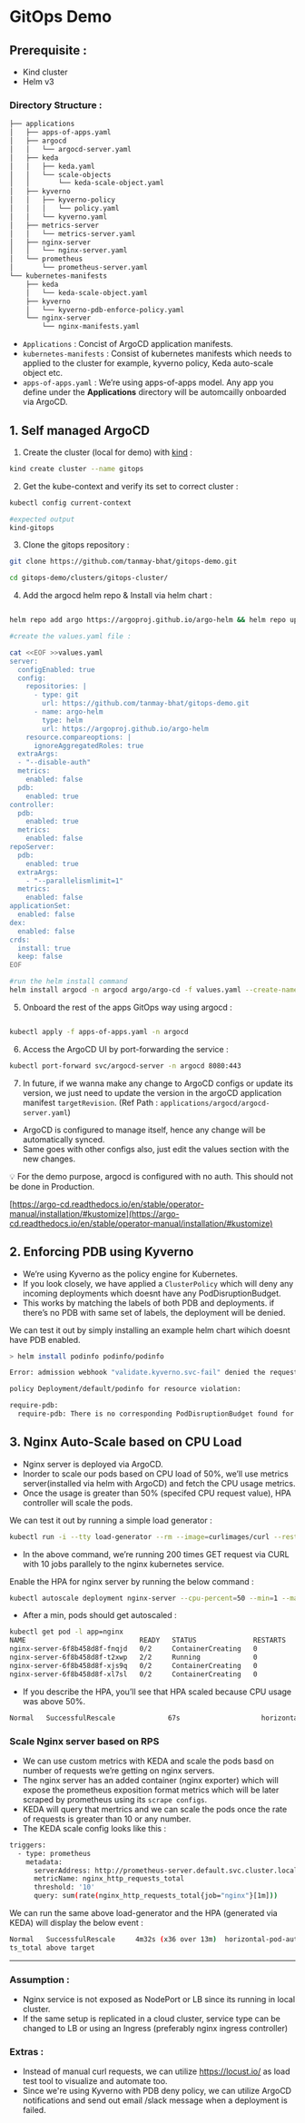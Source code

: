 # GitOps Demo

## Prerequisite :

- Kind cluster
- Helm v3

### Directory Structure :

```bash
├── applications
│   ├── apps-of-apps.yaml
│   ├── argocd
│   │   └── argocd-server.yaml
│   ├── keda
│   │   ├── keda.yaml
│   │   └── scale-objects
│   │       └── keda-scale-object.yaml
│   ├── kyverno
│   │   ├── kyverno-policy
│   │   │   └── policy.yaml
│   │   └── kyverno.yaml
│   ├── metrics-server
│   │   └── metrics-server.yaml
│   ├── nginx-server
│   │   └── nginx-server.yaml
│   └── prometheus
│       └── prometheus-server.yaml
└── kubernetes-manifests
    ├── keda
    │   └── keda-scale-object.yaml
    ├── kyverno
    │   └── kyverno-pdb-enforce-policy.yaml
    └── nginx-server
        └── nginx-manifests.yaml
```

- `Applications` : Concist of ArgoCD application manifests.
- `kubernetes-manifests` :  Consist of kubernetes manifests which needs to applied to the cluster for example, kyverno policy, Keda auto-scale object etc.
- `apps-of-apps.yaml` : We’re using apps-of-apps model. Any app you define under the **Applications** directory will be automcailly onboarded via ArgoCD.

## 1.  Self managed ArgoCD

1. Create the cluster (local for demo) with [kind](https://kind.sigs.k8s.io/docs/user/quick-start/) : 

```bash
kind create cluster --name gitops
```

2. Get the kube-context and verify its set to correct cluster : 

```bash
kubectl config current-context

#expected output
kind-gitops
```

3. Clone the gitops repository : 

```bash
git clone https://github.com/tanmay-bhat/gitops-demo.git

cd gitops-demo/clusters/gitops-cluster/
```

4. Add the argocd helm repo & Install via helm chart :  

```bash

helm repo add argo https://argoproj.github.io/argo-helm && helm repo update

#create the values.yaml file : 

cat <<EOF >>values.yaml
server:
  configEnabled: true
  config:
    repositories: |
      - type: git
        url: https://github.com/tanmay-bhat/gitops-demo.git
      - name: argo-helm
        type: helm
        url: https://argoproj.github.io/argo-helm
    resource.compareoptions: |
      ignoreAggregatedRoles: true
  extraArgs:
  - "--disable-auth"
  metrics:
    enabled: false
  pdb:
    enabled: true
controller:
  pdb:
    enabled: true
  metrics:
    enabled: false
repoServer:
  pdb:
    enabled: true
  extraArgs:
    - "--parallelismlimit=1"
  metrics:
    enabled: false
applicationSet:
  enabled: false
dex:
  enabled: false
crds:
  install: true
  keep: false
EOF

#run the helm install command
helm install argocd -n argocd argo/argo-cd -f values.yaml --create-namespace --version 5.5.22
```

5. Onboard the rest of the apps GitOps way using argocd : 

```bash

kubectl apply -f apps-of-apps.yaml -n argocd
```

6. Access the ArgoCD UI by port-forwarding the service :  

```bash
kubectl port-forward svc/argocd-server -n argocd 8080:443
```

7. In future, if we wanna make any change to ArgoCD configs or update its version, we just need to update the version in the argoCD application manifest `targetRevision`. (Ref Path : `applications/argocd/argocd-server.yaml`)
- ArgoCD is configured to manage itself, hence any change will be automatically synced.
- Same goes with other configs also, just edit the values section with the new changes.

<aside>
💡 For the demo purpose, argocd is configured with no auth. This should not be done in Production.

</aside>

[https://argo-cd.readthedocs.io/en/stable/operator-manual/installation/#kustomize](https://argo-cd.readthedocs.io/en/stable/operator-manual/installation/#kustomize)

## 2. Enforcing PDB using Kyverno

- We’re using Kyverno as the policy engine for Kubernetes.
- If you look closely, we have applied a `ClusterPolicy` which will deny any incoming deployments which doesnt have any PodDisruptionBudget.
- This works by matching the labels of both PDB and deployments. if there’s no PDB with same set of labels, the deployment will be denied.

We can test it out by simply installing an example helm chart wihich doesnt have PDB enabled.

```bash
> helm install podinfo podinfo/podinfo

Error: admission webhook "validate.kyverno.svc-fail" denied the request:

policy Deployment/default/podinfo for resource violation:

require-pdb:
  require-pdb: There is no corresponding PodDisruptionBudget found for this Deployment.
```

## 3.  Nginx Auto-Scale based on CPU Load

- Nginx server is deployed via ArgoCD.
- Inorder to scale our pods based on CPU load of 50%, we’ll use  metrics server(installed via helm with ArgoCD) and fetch the CPU usage metrics.
- Once the usage is greater than 50% (specifed CPU request value), HPA controller will scale the pods.

We can test it out by running a simple load generator : 

```bash
kubectl run -i --tty load-generator --rm --image=curlimages/curl --restart=Never -- /bin/sh -c "while sleep 0.01; do seq 1 200 | xargs -n1 -P10  curl http://nginx; done"
```

- In the above command, we’re running 200 times GET request via CURL with 10 jobs parallely to the nginx kubernetes service.

Enable the HPA for nginx server by running the below command : 

```bash
kubectl autoscale deployment nginx-server --cpu-percent=50 --min=1 --max=10
```

- After a min, pods should get autoscaled :

```bash
kubectl get pod -l app=nginx
NAME                            READY   STATUS              RESTARTS   AGE
nginx-server-6f8b458d8f-fnqjd   0/2     ContainerCreating   0          1s
nginx-server-6f8b458d8f-t2xwp   2/2     Running             0          7m51s
nginx-server-6f8b458d8f-xjs9q   0/2     ContainerCreating   0          1s
nginx-server-6f8b458d8f-xl7sl   0/2     ContainerCreating   0          1s
```

- If you describe the HPA, you’ll see that HPA scaled because CPU usage was above 50%.

```bash
Normal   SuccessfulRescale             67s                    horizontal-pod-autoscaler  New size: 4; reason: cpu resource utilization (percentage of request) above target
```

### Scale Nginx server based on RPS

- We can use custom metrics with KEDA and scale the pods basd on number of requests we’re getting on nginx servers.
- The nginx server has an added container (nginx exporter) which will expose the prometheus exposition format metrics which will be later scraped by prometheus using its `scrape configs`.
- KEDA will query that mertrics and we can scale the pods once the rate of requests is greater than 10 or any number.
- The KEDA scale config looks like this :

```bash
triggers:
  - type: prometheus
    metadata:
      serverAddress: http://prometheus-server.default.svc.cluster.local:80
      metricName: nginx_http_requests_total
      threshold: '10'
      query: sum(rate(nginx_http_requests_total{job="nginx"}[1m]))
```

We can run the same above load-generator and the HPA (generated via KEDA) will display the below event : 

```bash
Normal   SuccessfulRescale     4m32s (x36 over 13m)  horizontal-pod-autoscaler  New size: 4; reason: external metric s0-prometheus-nginx_http_reques
ts_total above target
```

---

### Assumption :

- Nginx service is not exposed as NodePort or LB since its running in local cluster.
- If the same setup is replicated in a cloud cluster, service type can be changed to LB or using an Ingress (preferably nginx ingress controller)

### Extras : 
- Instead of manual curl requests, we can utilize https://locust.io/ as load test tool to visualize and automate too.
- Since we're using Kyverno with PDB deny policy, we can utilize ArgoCD notifications and send out email /slack message when a deployment is failed.